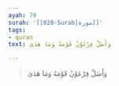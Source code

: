```yaml
---
ayah: 79
surah: '[[020-Surah|سورة]]'
tags:
- quran
text: وَأَضَلَّ فِرْعَوْنُ قَوْمَهُ وَمَا هَدَىٰ

---
```

> وَأَضَلَّ فِرْعَوْنُ قَوْمَهُ وَمَا هَدَىٰ
